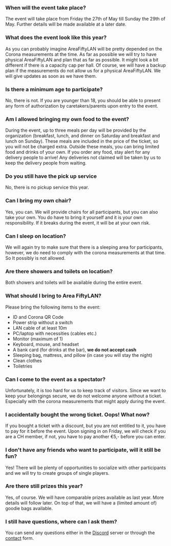 ### When will the event take place?

The event will take place from Friday the 27th of May till Sunday the 29th of May. Further details will be made available at a later date.

### What does the event look like this year?

As you can probably imagine AreaFiftyLAN will be pretty depended on the Corona measurements at the time. As far as possible we will try to have physical AreaFiftyLAN and plan that as far as possible. It might look a bit different if there is a capacity cap per hall. Of course, we will have a backup plan if the measurements do not allow us for a physical AreaFiftyLAN. We will give updates as soon as we have them.

### Is there a minimum age to participate?

No, there is not. If you are younger than 18, you should be able to present any form of authorization by caretakers/parents upon entry to the event.

### Am I allowed bringing my own food to the event?

During the event, up to three meals per day will be provided by the organization (breakfast, lunch, and dinner on Saturday and breakfast and lunch on Sunday). These meals are included in the price of the ticket, so you will not be charged extra. Outside these meals, you can bring limited food and drinks of your own. If you order any food, stay alert for any delivery people to arrive! Any deliveries not claimed will be taken by us to keep the delivery people from waiting.

### Do you still have the pick up service

No, there is no pickup service this year.

### Can I bring my own chair?

Yes, you can. We will provide chairs for all participants, but you can also take your own. You do have to bring it yourself and it is your own responsibility. If it breaks during the event, it will be at your own risk.

### Can I sleep on location?

We will again try to make sure that there is a sleeping area for participants, however, we do need to comply with the corona measurements at that time. So It possibly is not allowed.

### Are there showers and toilets on location?

Both showers and toilets will be available during the entire event.

### What should I bring to Area FiftyLAN?

Please bring the following items to the event:

- ID and Corona QR Code
- Power strip without a switch
- LAN cable of at least 10m
- PC/laptop with necessities (cables etc.)
- Monitor (maximum of 1)
- Keyboard, mouse, and headset
- A bank card (for drinks at the bar), **we do not accept cash**
- Sleeping bag, mattress, and pillow (in case you will stay the night)
- Clean clothes
- Toiletries

### Can I come to the event as a spectator?

Unfortunately, it is too hard for us to keep track of visitors. Since we want to keep your belongings secure, we do not welcome anyone without a ticket. Especially with the corona measurements that might apply during the event.

### I accidentally bought the wrong ticket. Oops! What now?

If you bought a ticket with a discount, but you are not entitled to it, you have to pay for it before the event. Upon signing in on Friday, we will check if you are a CH member, if not, you have to pay another €5,- before you can enter.

### I don't have any friends who want to participate, will it still be fun?

Yes! There will be plenty of opportunities to socialize with other participants and we will try to create groups of single players.

### Are there still prizes this year?

Yes, of course. We will have comparable prizes available as last year. More details will follow later. On top of that, we will have a (limited amount of) goodie bags available.

### I still have questions, where can I ask them?

You can send any questions either in the [Discord](https://discord.gg/WGrks2A8As) server or through the [contact](/contact) form.

